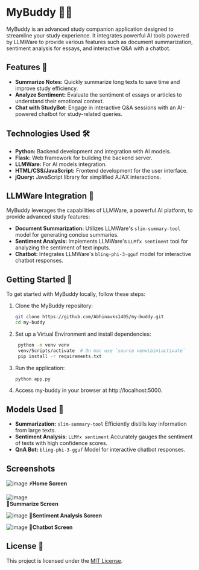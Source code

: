 # MyBuddy 📘🤖

MyBuddy is an advanced study companion application designed to streamline your study experience. It integrates powerful AI tools powered by LLMWare to provide various features such as document summarization, sentiment analysis for essays, and interactive Q&A with a chatbot.

## Features 🚀

- **Summarize Notes:** Quickly summarize long texts to save time and improve study efficiency.
- **Analyze Sentiment:** Evaluate the sentiment of essays or articles to understand their emotional context.
- **Chat with StudyBot:** Engage in interactive Q&A sessions with an AI-powered chatbot for study-related queries.

## Technologies Used 🛠️

- **Python:** Backend development and integration with AI models.
- **Flask:** Web framework for building the backend server.
- **LLMWare:** For AI models integration.
- **HTML/CSS/JavaScript:** Frontend development for the user interface.
- **jQuery:** JavaScript library for simplified AJAX interactions.

## LLMWare Integration 🤖

MyBuddy leverages the capabilities of LLMWare, a powerful AI platform, to provide advanced study features:

- **Document Summarization:** Utilizes LLMWare's `slim-summary-tool` model for generating concise summaries.
- **Sentiment Analysis:** Implements LLMWare's `LLMfx sentiment` tool for analyzing the sentiment of text inputs.
- **Chatbot:** Integrates LLMWare's `bling-phi-3-gguf` model for interactive chatbot responses.

## Getting Started 🚀

To get started with MyBuddy locally, follow these steps:

1. Clone the MyBuddy repository:
   ```bash
   git clone https://github.com/Abhinavks1405/my-buddy.git
   cd my-buddy

2. Set up a Virtual Environment and install dependencies:
   ```bash
    python -m venv venv
    venv/Scripts/activate  # On mac use `source venv\bin\activate`
    pip install -r requirements.txt

   ```
4. Run the application:
   ```bash
   python app.py
   ```
5. Access my-buddy in your browser at http://localhost:5000.

## Models Used 🤖

- **Summarization:** `slim-summary-tool` Efficiently distills key information from large texts.
- **Sentiment Analysis:** `LLMfx sentiment` Accurately gauges the sentiment of texts with high confidence scores.
- **QnA Bot:** `bling-phi-3-gguf` Model for interactive chatbot responses.

## Screenshots

      
![image]()
**⚡Home Screen**

![image]()      
**🎄Summarize Screen**

![image]()
**🚀Sentiment Analysis Screen**

![image]()
**🤖Chatbot Screen**

## License 📜
This project is licensed under the [MIT License](LICENSE).


